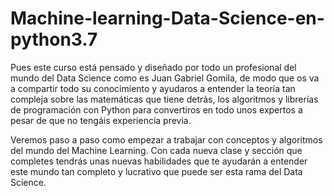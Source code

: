# Machine-learning-Data-Science-en-python3.7

Pues este curso está pensado y diseñado por todo un profesional del mundo del Data Science como es Juan Gabriel Gomila, de modo que os va a compartir todo su conocimiento y ayudaros a entender la teoría tan compleja sobre las matemáticas que tiene detrás, los algoritmos y librerías de programación con Python para convertiros en todo unos expertos a pesar de que no tengáis experiencia previa. 

Veremos paso a paso como empezar a trabajar con conceptos y algoritmos del mundo del Machine Learning. Con cada nueva clase y sección que completes tendrás unas nuevas habilidades que te ayudarán a entender este mundo tan completo y lucrativo que puede ser esta rama del Data Science.
